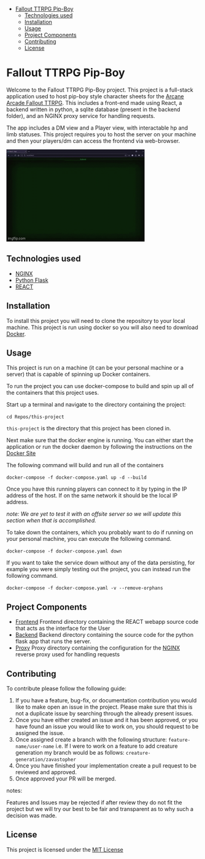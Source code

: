 <!-- START doctoc generated TOC please keep comment here to allow auto update -->
<!-- DON'T EDIT THIS SECTION, INSTEAD RE-RUN doctoc TO UPDATE -->

- [Fallout TTRPG Pip-Boy](#fallout-ttrpg-pip-boy)
  - [Technologies used](#technologies-used)
  - [Installation](#installation)
  - [Usage](#usage)
  - [Project Components](#project-components)
  - [Contributing](#contributing)
  - [License](#license)

<!-- END doctoc generated TOC please keep comment here to allow auto update -->

# Fallout TTRPG Pip-Boy

Welcome to the Fallout TTRPG Pip-Boy project. This project is a full-stack
application used to host pip-boy style character sheets for the [Arcane Arcade
Fallout TTRPG](https://www.patreon.com/posts/fallout-ttrpg-103357402). This
includes a front-end made using React, a backend written in python, a sqlite
database (present in the backend folder), and an NGINX proxy service for
handling requests.

The app includes a DM view and a Player view, with interactable hp and limb
statuses. This project requires you to host the server on your machine and then
your players/dm can access the frontend via web-browser.

![Pip-Boy Showcase](./docs/96hwrf.gif)

## Technologies used

- [NGINX](https://nginx.org/en/)
- [Python Flask](https://flask.palletsprojects.com/en/3.0.x/)
- [REACT](https://react.dev/)

## Installation

To install this project you will need to clone the repository to your local
machine. This project is run using docker so you will also need to download
[Docker](https://www.docker.com/).

## Usage

This project is run on a machine (it can be your personal machine or a server) that is capable of spinning up Docker containers.

To run the project you can use docker-compose to build and spin up all of the
containers that this project uses.

Start up a terminal and navigate to the directory containing the project:

`cd Repos/this-project`

`this-project` is the directory that this project has been cloned in.

Next make sure that the docker engine is running. You can either start the application or run the docker daemon by following the instructions on the [Docker Site](https://docs.docker.com/engine/daemon/start/)

The following command will build and run all of the containers

`docker-compose -f docker-compose.yaml up -d --build`

Once you have this running players can connect to it by typing in the IP
address of the host. If on the same network it should be the local IP address.

_note: We are yet to test it with an offsite server so we will update this section when that is accomplished._

To take down the containers, which you probably want to do if running on your personal machine, you can execute the following command.

`docker-compose -f docker-compose.yaml down`

If you want to take the service down without any of the data persisting, for example you were simply testing out the project, you can instead run the following command.

`docker-compose -f docker-compose.yaml -v --remove-orphans`

## Project Components

- [Frontend](frontend/README.md) Frontend directory containing the REACT
  webapp source code that acts as the interface for the User
- [Backend](backend/README.md) Backend directory containing the source code for
  the python flask app that runs the server.
- [Proxy](proxy/README.md) Proxy directory containing the configuration for the
  [NGINX](https://nginx.org/en/) reverse proxy used for handling requests

## Contributing

To contribute please follow the following guide:

1. If you have a feature, bug-fix, or documentation contribution you would like to make open an issue in the project. Please make sure that this is not a duplicate issue by searching through the already present issues.
2. Once you have either created an issue and it has been approved, or you have
   found an issue you would like to work on, you should request to be assigned the issue.
3. Once assigned create a branch with the following structure:
   `feature-name/user-name`
   i.e.
   If I were to work on a feature to add creature generation my branch would be
   as follows:
   `creature-generation/zavastopher`
4. Once you have finished your implementation create a pull request to be
   reviewed and approved.
5. Once approved your PR will be merged.

notes:

Features and Issues may be rejected if after review they do not fit the project
but we will try our best to be fair and transparent as to why such a decision
was made.

## License

This project is licensed under the [MIT License](docs/license.txt)
